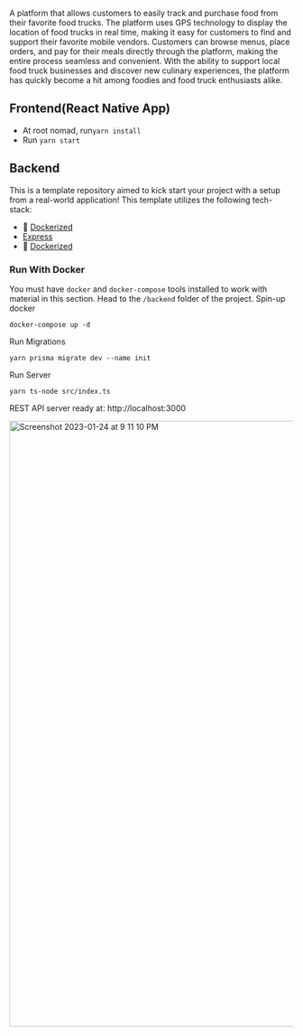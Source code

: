 A platform that allows customers to easily track and purchase food from their favorite food trucks. The platform uses GPS technology to display the location of food trucks in real time, making it easy for customers to find and support their favorite mobile vendors. Customers can browse menus, place orders, and pay for their meals directly through the platform, making the entire process seamless and convenient. With the ability to support local food truck businesses and discover new culinary experiences, the platform has quickly become a hit among foodies and food truck enthusiasts alike.

## Frontend(React Native App)
* At root nomad, run`yarn install`
* Run `yarn start`

## Backend
This is a template repository aimed to kick start your project with a setup from a real-world application! This template utilizes the following tech-stack:

* 🐳 [Dockerized](https://www.docker.com/)
*  [Express](https://expressjs.com/)
* 🐳 [Dockerized](https://www.docker.com/)

### Run With Docker
You must have ```docker``` and ```docker-compose``` tools installed to work with material in this section.
Head to the ```/backend``` folder of the project.
Spin-up docker
```
docker-compose up -d
```
Run Migrations
```
yarn prisma migrate dev --name init
```
Run Server
```
yarn ts-node src/index.ts
```
REST API server ready at: http://localhost:3000


<img width="1073" alt="Screenshot 2023-01-24 at 9 11 10 PM" src="https://user-images.githubusercontent.com/84946242/214374409-5da5c764-e9f3-4622-8baf-a3ca8b643324.png">
